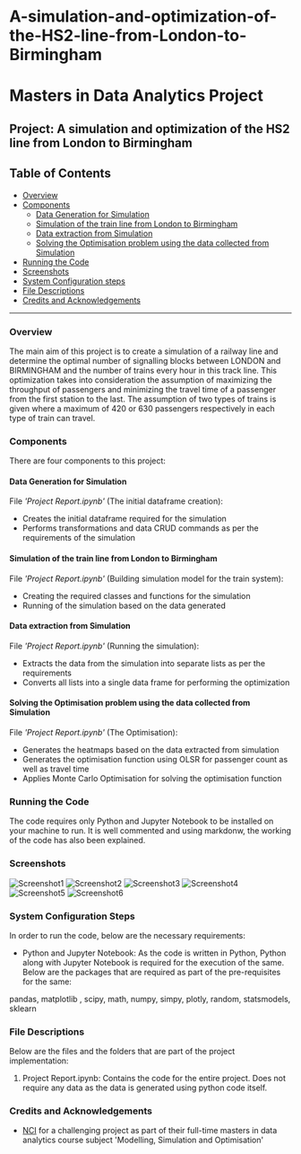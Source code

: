 # A-simulation-and-optimization-of-the-HS2-line-from-London-to-Birmingham

# Masters in Data Analytics Project

## Project: A simulation and optimization of the HS2 line from London to Birmingham

## Table of Contents

- [Overview](#overview)
- [Components](#components)
  - [Data Generation for Simulation](#data)
  - [Simulation of the train line from London to Birmingham](#sim)
  - [Data extraction from Simulation](#extract)
  - [Solving the Optimisation problem using the data collected from Simulation](#optimize)
- [Running the Code](#running)
- [Screenshots](#screenshots)
- [System Configuration steps](#config)
- [File Descriptions](#files)
- [Credits and Acknowledgements](#credits)

***

<a id='overview'></a>

### Overview
The main aim of this project is to create a simulation of a railway line and determine the optimal number of signalling blocks between LONDON and BIRMINGHAM and the number of trains every hour in this track line. This optimization takes into consideration the assumption of maximizing the throughput of passengers and minimizing the travel time of a passenger from the first station to the last. The assumption of two types of trains is given where a maximum of 420 or 630 passengers respectively in each type of train can travel.

<a id='components'></a>

### Components

There are four components to this project:

<a id='data'></a>

#### Data Generation for Simulation
File _'Project Report.ipynb'_ (The initial dataframe creation):

- Creates the initial dataframe required for the simulation
- Performs transformations and data CRUD commands as per the requirements of the simulation

<a id='sim'></a>

#### Simulation of the train line from London to Birmingham
File _'Project Report.ipynb'_ (Building simulation model for the train system):

- Creating the required classes and functions for the simulation
- Running of the simulation based on the data generated

<a id='extract'></a>

#### Data extraction from Simulation
File _'Project Report.ipynb'_ (Running the simulation):

- Extracts the data from the simulation into separate lists as per the requirements
- Converts all lists into a single data frame for performing the optimization

<a id='optimize'></a>

#### Solving the Optimisation problem using the data collected from Simulation
File _'Project Report.ipynb'_ (The Optimisation):

- Generates the heatmaps based on the data extracted from simulation
- Generates the optimisation function using OLSR for passenger count as well as travel time
- Applies Monte Carlo Optimisation for solving the optimisation function

<a id='running'></a>

### Running the Code

The code requires only Python and Jupyter Notebook to be installed on your machine to run. It is well commented and using markdonw, the working of the code has also been explained.

<a id='screenshots'></a>

### Screenshots

![Screenshot1](/images/1.png)
![Screenshot2](/images/2.png)
![Screenshot3](/images/3.png)
![Screenshot4](/images/4.png)
![Screenshot5](/images/5.png)
![Screenshot6](/images/6.png)

<a id='config'></a>

### System Configuration Steps

In order to run the code, below are the necessary requirements:

- Python and Jupyter Notebook: As the code  is written in Python, Python along with Jupyter Notebook is required for the execution of the same. Below are the packages that are required as part of the pre-requisites for the same:

pandas, matplotlib , scipy, math, numpy, simpy, plotly, random, statsmodels, sklearn

<a id='files'></a>

### File Descriptions

Below are the files and the folders that are part of the project implementation:

1. Project Report.ipynb: Contains the code for the entire project. Does not require any data as the data is generated using python code itself.

<a id='credits'></a>

### Credits and Acknowledgements

* [NCI](https://www.ncirl.ie/) for a challenging project as part of their full-time masters in data analytics course subject 'Modelling, Simulation and Optimisation'
